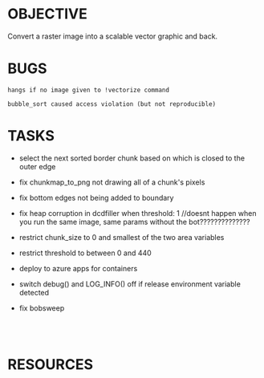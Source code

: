 
# OBJECTIVE
Convert a raster image into a scalable vector graphic and back.

# BUGS
    hangs if no image given to !vectorize command

    bubble_sort caused access violation (but not reproducible)

# TASKS

- select the next sorted border chunk based on which is closed to the outer edge

- fix chunkmap_to_png not drawing all of a chunk's pixels

- fix bottom edges not being added to boundary

- fix heap corruption in dcdfiller when threshold: 1
    //doesnt happen when you run the same image, same params without the bot??????????????

- restrict chunk_size to 0 and smallest of the two area variables

- restrict threshold to between 0 and 440

- deploy to azure apps for containers

- switch debug() and LOG_INFO() off if release environment variable detected

- fix bobsweep

<br>
<br>

# RESOURCES
